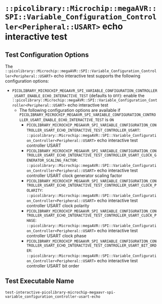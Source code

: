 # `::picolibrary::Microchip::megaAVR::SPI::Variable_Configuration_Controller<Peripheral::USART>` echo interactive test

## Test Configuration Options
The
`::picolibrary::Microchip::megaAVR::SPI::Variable_Configuration_Controller<Peripheral::USART>`
echo interactive test supports the following configuration options:
- `PICOLIBRARY_MICROCHIP_MEGAAVR_SPI_VARIABLE_CONFIGURATION_CONTROLLER_USART_ENABLE_ECHO_INTERACTIVE_TEST`
  (defaults to `OFF`): enable the
  `::picolibrary::Microchip::megaAVR::SPI::Variable_Configuration_Controller<Peripheral::USART>`
  echo interactive test
    - The following configuration options are available if
      `PICOLIBRARY_MICROCHIP_MEGAAVR_SPI_VARIABLE_CONFIGURATION_CONTROLLER_USART_ENABLE_ECHO_INTERACTIVE_TEST`
      is `ON`
        - `PICOLIBRARY_MICROCHIP_MEGAAVR_SPI_VARIABLE_CONFIGURATION_CONTROLLER_USART_ECHO_INTERACTIVE_TEST_CONTROLLER_USART`:
          `::picolibrary::Microchip::megaAVR::SPI::Variable_Configuration_Controller<Peripheral::USART>`
          echo interactive test controller USART
        - `PICOLIBRARY_MICROCHIP_MEGAAVR_SPI_VARIABLE_CONFIGURATION_CONTROLLER_USART_ECHO_INTERACTIVE_TEST_CONTROLLER_USART_CLOCK_GENERATOR_SCALING_FACTOR`:
          `::picolibrary::Microchip::megaAVR::SPI::Variable_Configuration_Controller<Peripheral::USART>`
          echo interactive test controller USART clock generator scaling factor
        - `PICOLIBRARY_MICROCHIP_MEGAAVR_SPI_VARIABLE_CONFIGURATION_CONTROLLER_USART_ECHO_INTERACTIVE_TEST_CONTROLLER_USART_CLOCK_POLARITY`:
          `::picolibrary::Microchip::megaAVR::SPI::Variable_Configuration_Controller<Peripheral::USART>`
          echo interactive test controller USART clock polarity
        - `PICOLIBRARY_MICROCHIP_MEGAAVR_SPI_VARIABLE_CONFIGURATION_CONTROLLER_USART_ECHO_INTERACTIVE_TEST_CONTROLLER_USART_CLOCK_PHASE`:
          `::picolibrary::Microchip::megaAVR::SPI::Variable_Configuration_Controller<Peripheral::USART>`
          echo interactive test controller USART clock phase
        - `PICOLIBRARY_MICROCHIP_MEGAAVR_SPI_VARIABLE_CONFIGURATION_CONTROLLER_USART_ECHO_INTERACTIVE_TEST_CONTROLLER_USART_BIT_ORDER`:
          `::picolibrary::Microchip::megaAVR::SPI::Variable_Configuration_Controller<Peripheral::USART>`
          echo interactive test controller USART bit order

## Test Executable Name
`test-interactive-picolibrary-microchip-megaavr-spi-variable_configuration_controller-usart-echo`
